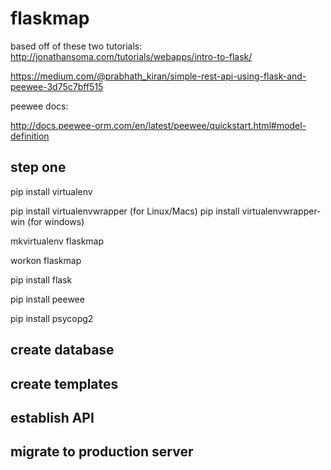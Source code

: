 # flaskmap
based off of these two tutorials:
http://jonathansoma.com/tutorials/webapps/intro-to-flask/

https://medium.com/@prabhath_kiran/simple-rest-api-using-flask-and-peewee-3d75c7bff515

peewee docs:

http://docs.peewee-orm.com/en/latest/peewee/quickstart.html#model-definition

## step one
pip install virtualenv

pip install virtualenvwrapper (for Linux/Macs)
pip install virtualenvwrapper-win (for windows)

mkvirtualenv flaskmap

workon flaskmap

pip install flask

pip install peewee

pip install psycopg2

## create database


## create templates

## establish API


## migrate to production server
